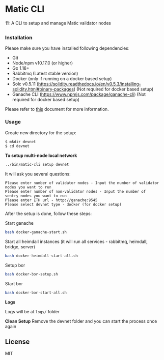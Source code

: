 # Matic CLI

🏗 A CLI to setup and manage Matic validator nodes

### Installation

Please make sure you have installed following dependencies:

* Git
* Node/npm v10.17.0 (or higher)
* Go 1.18+
* Rabbitmq (Latest stable version)
* Docker (only if running on a docker based setup)
* Solc v0.5.11 (https://solidity.readthedocs.io/en/v0.5.3/installing-solidity.html#binary-packages) (Not required for docker based setup)
* Ganache CLI (https://www.npmjs.com/package/ganache-cli) (Not required for docker based setup)

Please refer to [this](./installation.md) document for more information. 

### Usage

Create new directory for the setup:

```bash
$ mkdir devnet
$ cd devnet
```

**To setup multi-node local network**

```bash
../bin/matic-cli setup devnet
```

It will ask you several questions:

```
Please enter number of validator nodes - Input the number of validator nodes you want to run
Please enter number of non-validator nodes - Input the number of sentry nodes you want to run
Please enter ETH url - http://ganache:9545
Please select devnet type - docker (for docker setup)
```

After the setup is done, follow these steps:

Start ganache
```bash
bash docker-ganache-start.sh
```

Start all heimdall instances (it will run all services - rabbitmq, heimdall, bridge, server)
```bash
bash docker-heimdall-start-all.sh
```

Setup bor
```bash
bash docker-bor-setup.sh
```

Start bor
```bash
bash docker-bor-start-all.sh
```

**Logs**

Logs will be at `logs/` folder

**Clean Setup**
Remove the devnet folder and you can start the process once again

## License

MIT
